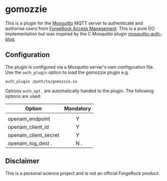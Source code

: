 # gomozzie
This is a plugin for the [Mosquitto](https://github.com/eclipse/mosquitto) MQTT server to authenticate and authorise users from [ForgeRock Access Management](https://www.forgerock.com/platform/access-management). 
This is a pure GO implementation but was inspired by the C Mosquitto plugin [mosquitto-auth-plug](https://github.com/bjornwennberg71/mosquitto-auth-plug).

## Configuration

The plugin is configured via a Mosquitto server's own configuration file. Use the `auth_plugin` option to load the gomozzie plugin e.g.

```
auth_plugin /path/to/gomozzie.so
```

Options `auth_opt_` are automatically handed to the plugin. The following options are used:

| Option            |  Mandatory  |
| ---------------------| :---------: |
|  |            
| openam_endpoint       |      Y      |
| openam_client_id      |      Y      |
| openam_client_secret  |      Y      |
| openam_log_dest .     | .    N .    |

## Disclaimer
This is a personal science project and is not an official ForgeRock product.
